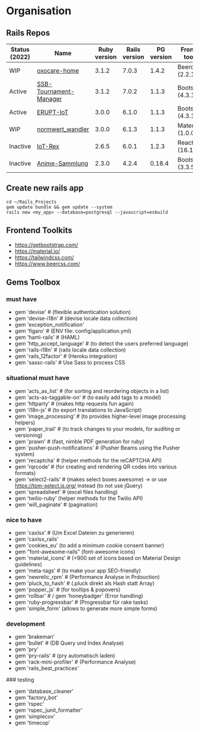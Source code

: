 # Organisation

## Rails Repos

| Status (2022) | Name | Ruby version | Rails version | PG version | Frontend toolkit | javascript |
| ------------- | ---- | ------------ | ------------- | ---------- | ---------------- | ---------- |
| WIP | [oxocare-home](https://github.com/Embedded-Science/oxocare-home) | 3.1.2 | 7.0.3 | 1.4.2 | Beercss (2.2.1) | esbuild |
| Active | [SSB-Tournament-Manager](https://github.com/Yoshi20/SSB-Tournament-Manager) | 3.1.2 | 7.0.2 | 1.1.3 | Bootstrap (4.3.1) | asset pipeline |
| Active | [ERUPT-IoT](https://github.com/Yoshi20/ERUPT-IoT) | 3.0.0 | 6.1.0 | 1.1.3 | Bootstrap (4.3.1) | asset pipeline |
| WIP | [normwert_wandler](https://github.com/Embedded-Science/normwert_wandler) | 3.0.0 | 6.1.3 | 1.1.3 | Materialize (1.0.0) | asset pipeline |
| Inactive | [IoT-Rex](https://github.com/Yoshi20/IoT-Rex) | 2.6.5 | 6.0.1 | 1.2.3 | React (16.11.0) | asset pipeline |
| Inactive | [Anime-Sammlung](https://github.com/Yoshi20/Anime-Sammlung) | 2.3.0 | 4.2.4 | 0.18.4 | Bootstrap (3.3.5) | asset pipeline |

## Create new rails app

```
cd ~/Rails_Projects
gem update bundle && gem update --system
rails new <my_app> --database=postgresql --javascript=esbuild
```

## Frontend Toolkits

- https://getbootstrap.com/
- https://material.io/
- https://tailwindcss.com/
- https://www.beercss.com/

## Gems Toolbox

### must have

- gem 'devise' # (flexible authentication solution)
- gem 'devise-i18n' # (devise locale data collection)
- gem 'exception_notification'
- gem 'figaro' # (ENV file: config/application.yml)
- gem 'haml-rails' # (HAML)
- gem 'http_accept_language' # (to detect the users preferred language)
- gem 'rails-i18n' # (rails locale data collection)
- gem 'rails_12factor' # (Heroku integration)
- gem 'sassc-rails' # Use Sass to process CSS

### situational must have

- gem 'acts_as_list' # (for sorting and reordering objects in a list)
- gem 'acts-as-taggable-on' # (to easily add tags to a model)
- gem 'httparty' # (makes http requests fun again)
- gem 'i18n-js' # (to export translations to JavaScript)
- gem 'image_processing' # (to provides higher-level image processing helpers)
- gem 'paper_trail' # (to track changes to your models, for auditing or versioning)
- gem 'prawn' # (fast, nimble PDF generation for ruby)
- gem 'pusher-push-notifications' # (Pusher Beams using the Pusher system)
- gem 'recaptcha' # (helper methods for the reCAPTCHA API)
- gem 'rqrcode' # (for creating and rendering QR codes into various formats)
- gem 'select2-rails' # (makes select boxes awesome) -> or use https://tom-select.js.org/ instead (to not use jQuery)
- gem 'spreadsheet' # (excel files handling)
- gem 'twilio-ruby' (helper methods for the Twilio API)
- gem 'will_paginate' # (pagination)

### nice to have

- gem 'caxlsx' # (Um Excel Dateien zu generieren)
- gem 'caxlsx_rails'
- gem 'cookies_eu' (to add a minimum cookie consent banner)
- gem "font-awesome-rails" (font-awesome icons)
- gem 'material_icons' # (+900 set of icons based on Material Design guidelines)
- gem 'meta-tags' # (to make your app SEO-friendly)
- gem 'newrelic_rpm' # (Performance Analyse in Prdouction)
- gem 'pluck_to_hash' # (.pluck direkt als Hash statt Array)
- gem 'popper_js' # (for tooltips & popovers)
- gem 'rollbar' # / gem 'honeybadger' (Error handling)
- gem 'ruby-progressbar' # (Progressbar für rake tasks)
- gem 'simple_form' (allows to generate more simple forms)

### development

- gem 'brakeman'
- gem 'bullet' # (DB Query und Index Analyse)
- gem 'pry'
- gem 'pry-rails' # (pry automatisch laden)
- gem 'rack-mini-profiler' # (Performance Analyse)
- gem 'rails_best_practices'

### testing

- gem 'database_cleaner'
- gem 'factory_bot'
- gem 'rspec'
- gem 'rspec_junit_formatter'
- gem 'simplecov'
- gem 'timecop'
